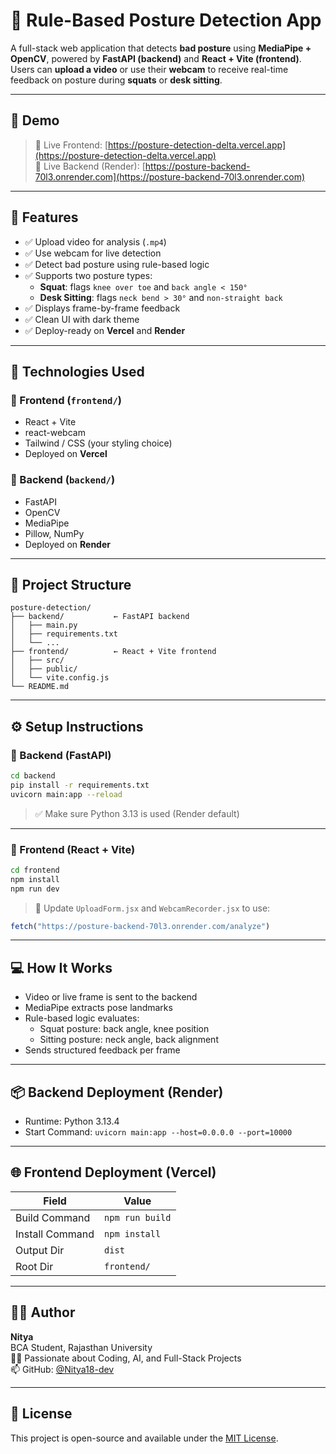 # 🧠 Rule-Based Posture Detection App

A full-stack web application that detects **bad posture** using **MediaPipe + OpenCV**, powered by **FastAPI (backend)** and **React + Vite (frontend)**. Users can **upload a video** or use their **webcam** to receive real-time feedback on posture during **squats** or **desk sitting**.

---

## 📸 Demo

> 🔗 Live Frontend: [https://posture-detection-delta.vercel.app](https://posture-detection-delta.vercel.app)  
> 🔗 Live Backend (Render): [https://posture-backend-70l3.onrender.com](https://posture-backend-70l3.onrender.com)

---

## 🧩 Features

- ✅ Upload video for analysis (`.mp4`)
- ✅ Use webcam for live detection
- ✅ Detect bad posture using rule-based logic
- ✅ Supports two posture types:
  - **Squat**: flags `knee over toe` and `back angle < 150°`
  - **Desk Sitting**: flags `neck bend > 30°` and `non-straight back`
- ✅ Displays frame-by-frame feedback
- ✅ Clean UI with dark theme
- ✅ Deploy-ready on **Vercel** and **Render**

---

## 🧪 Technologies Used

### 🔹 Frontend (`frontend/`)
- React + Vite
- react-webcam
- Tailwind / CSS (your styling choice)
- Deployed on **Vercel**

### 🔹 Backend (`backend/`)
- FastAPI
- OpenCV
- MediaPipe
- Pillow, NumPy
- Deployed on **Render**

---

## 🚀 Project Structure

```
posture-detection/
├── backend/           ← FastAPI backend
│   ├── main.py
│   ├── requirements.txt
│   └── ...
├── frontend/          ← React + Vite frontend
│   ├── src/
│   ├── public/
│   └── vite.config.js
└── README.md
```

---

## ⚙️ Setup Instructions

### 🔧 Backend (FastAPI)

```bash
cd backend
pip install -r requirements.txt
uvicorn main:app --reload
```

> ✅ Make sure Python 3.13 is used (Render default)

---

### 🔧 Frontend (React + Vite)

```bash
cd frontend
npm install
npm run dev
```

> 🔗 Update `UploadForm.jsx` and `WebcamRecorder.jsx` to use:
```js
fetch("https://posture-backend-70l3.onrender.com/analyze")
```

---

## 💻 How It Works

- Video or live frame is sent to the backend
- MediaPipe extracts pose landmarks
- Rule-based logic evaluates:
  - Squat posture: back angle, knee position
  - Sitting posture: neck angle, back alignment
- Sends structured feedback per frame

---

## 📦 Backend Deployment (Render)
- Runtime: Python 3.13.4
- Start Command: `uvicorn main:app --host=0.0.0.0 --port=10000`

---

## 🌐 Frontend Deployment (Vercel)
| Field           | Value              |
|----------------|---------------------|
| Build Command  | `npm run build`     |
| Install Command| `npm install`       |
| Output Dir     | `dist`              |
| Root Dir       | `frontend/`         |

---

## 👨‍💻 Author

**Nitya**  
BCA Student, Rajasthan University  
👨‍💻 Passionate about Coding, AI, and Full-Stack Projects  
📫 GitHub: [@Nitya18-dev](https://github.com/Nitya18-dev)

---

## 📄 License

This project is open-source and available under the [MIT License](LICENSE).
